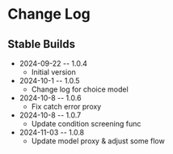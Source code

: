 # Change Log

## Stable Builds

* 2024-09-22 -- 1.0.4
  * Initial version
* 2024-10-1 -- 1.0.5
  * Change log for choice model
* 2024-10-8 -- 1.0.6
  * Fix catch error proxy
* 2024-10-8 -- 1.0.7
  * Update condition screening func
* 2024-11-03 -- 1.0.8
  * Update model proxy & adjust some flow
